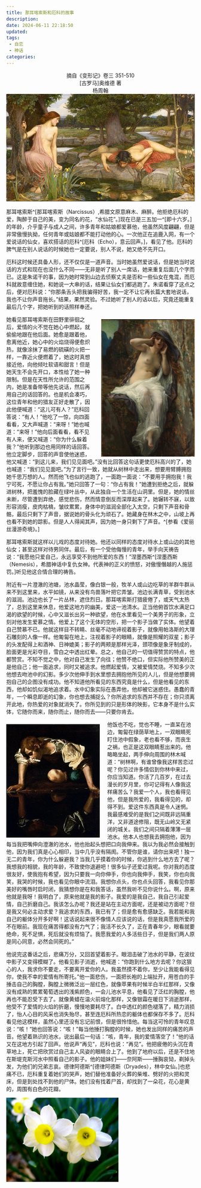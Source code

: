 ```yaml
---
title: 那耳喀索斯和厄科的故事
description:
date: 2024-06-11 22:18:50
updated:
tags:
 - 自恋
 - 神话
categories:
---
```

<center> 摘自《变形记》卷三  351-510</center>
<center>[古罗马]奥维德 著</center>
<center>杨周翰</center>

<img src="/images/那耳喀索斯和厄科的故事/Narcissus.jpg" width="600">

那耳喀索斯^[那耳喀索斯（Narcissus）,希腊文原意麻木、麻醉。他拒绝厄科的爱，陶醉于自己的美，变为同名的花，“水仙花”。]现在已是三五加一^[即十六岁。]的年龄，介乎童子与成人之间，许多青年和姑娘都爱慕他，他虽然风度翩翩，但是非常傲慢执拗，任何青年或姑娘都不能打动他的心。一次他正在追鹿入网，有一个爱说话的仙女，喜欢搭话的厄科^[厄科（Echo），意云回声。]，看见了他。厄科的脾气是在别人说话的时候她也一定要说，别人不说，她又绝不先开口。

厄科这时候还具备人形，还不仅仅是一道声音。当时她虽然爱说话，但是她当时说话的方式和现在也没什么不同——无非是听了别人一席话，她来重复后面几个字而已。这是朱诺干的事，因为她时常到山边去侦察丈夫是否和一些仙女在鬼混，而厄科就故意缠住她，和她说一大串的话，结果让仙女们都逃跑了。朱诺看穿了这点之后，便对厄科说：“你那条舌头把我骗得好苦，我一定不让它再长篇大套地说话，我也不让你声音拖长。”结果，果然灵验。不过她听了别人的话以后，究竟还能重复最后几个字，把她听到的话照样奉还。

<img src="/images/那耳喀索斯和厄科的故事/echo.jpg" width="250" style="float: right; margin-left: 20px;margin-top:10px;">

她看见那耳喀索斯在田野里徘徊之后，爱情的火不觉在她心中燃起，就偷偷地跟在他后面。她愈是跟着他，愈离他近，她心中的火焰烧得便愈炽热，就像涂抹了易燃的硫磺的火把一样，一靠近火便燃着了，她这时真想接近他，向他倾吐软语和甜言！但是她天生不会先开口，本性给了她一种限制。但是在天性所允许的范围之内，她是准备带等他先说话，然后再用自己的话回答的。也是机会凑巧，这位青年和他的猎友正好走散了，因此他便喊道：“这儿可有人？”厄科回答说：“有人！”他吃了一惊，向四面看看，又大声喊道：“来呀！”她也喊道：“来呀！”他向后面看看，看不见有人来，便又喊道：“你为什么躲着我？”他听到那边也用同样的话回答。他立定脚步，回答的声音使他迷惑，他又喊道：“到这儿来，我们见见面吧。”没有比回答这句话更使厄科高兴的了，她也喊道：“我们见见面吧。”为了言行一致，她就从树林中走出来，想要用臂膊拥抱她千思万想的人。然而他飞也似的逃跑了，一面跑一面说：“不要用手拥抱我！我宁可死，不愿让你占有我。”她只回答了一句：“你占有我！”她遭到拒绝之后，就躲进树林，把羞愧的脸藏在绿叶丛中，从此独自一个生活在山洞里。但是，她的情丝未断，尽管遭到弃绝，感觉悲伤，然而情意倒反而深厚起来了。她辗转不寐，以致形容消瘦，皮肉枯槁，皱纹累累，身体中的滋润全部化入太空，只剩下声音和骨骼，最后只剩下了声音，据说她的骨头化为顽石了。她藏身在林木之中，山坡上再也看不到她的踪影。但是人人得闻其声，因为她一身只剩下了声音。^[参看《爱丽丝漫游奇境》。]

那耳喀索斯就这样以儿戏的态度对待她。他还以同样的态度对待水上或山边的其他仙女；甚至这样对待男同伴。最后，有一个受他侮慢的青年，举手向天祷告说：“我愿他只爱自己，永远享受不到他所爱的东西！”涅墨西斯^[涅墨西斯（Nemesis），希腊神话中复仇女神。代表神的正义的愤怒，对傲慢僭越的人施惩罚。]听见他这合情合理的祷告。

附近有一片澄澈的池塘，池水晶莹，像白银一般，牧羊人或山边吃草的羊群牛群从来不到这里来，水平如镜，从来没有鸟兽落叶把它弄皱。池边长满青草，受到池水的滋润。池边也长了一片丛林，遮住烈日。那耳喀索斯打猎疲倦了，或天气太热了，总到这里来休息，他爱这地方的幽美，爱这一池清水。正当他俯首饮水满足口渴的欲望的时候，心中又滋长出另一种欲望，他在水里看见一个美男子的形象，立刻对他发生爱慕之情。他爱上了这个无体的空形，把一个影子当做了实体。他望着自己赞慕不已。他就这样目不转睛、丝毫不动地谛视着影子，就像用帕洛斯的大理石雕刻的人像一样。他匍匐在地上，注视着影子的眼睛，就像是照耀的双星；影子的头发配得上和酒神、日神媲美；影子的两颊是那样光泽，颈项像是象牙制成的，脸面更是光彩夺目，雪白之中透出红晕。总之，他自己的一切值得赞赏的特点，他都赞赏。不知不觉之中，他对自己发生了向往；他赞不绝口，但实际他所赞美的正是他自己；他一面追求，同时又被追求。他燃起爱情，又被爱情焚烧。不知多少次他想去吻池中的幻影。多少次他伸手到水里想去拥抱他所见的人儿，但是他想要拥抱自己的企图没有成功。他不知道他所看见的东西究竟是什么，但是他看见的东西，他却如饥似渴地追求着。水中幻象实际在愚弄他，他却被它迷惑住。愚蠢的青年，一个瞬息即逝的幻象，你也想去捕捉么？你所追求的东西并不存在；你只须离开此地，你热爱的对象就消失了。你所见到的只是形体的映影，它本身不是什么实体，它随你而来，随你而止，随你而去——只要你肯去。

<img src="/images/那耳喀索斯和厄科的故事/narcissus.webp" width="250" style="float: left; margin-right: 20px;margin-top:10px;">

他饭也不吃，觉也不睡，一直呆在池边，匍匐在绿荫草地上，一双眼睛死盯住池中假象，老也看不够，而丧生之祸，也正是这双眼睛惹出来的。他略略坐起，两手伸向周围的林木喊道：“树林啊，有谁曾像我这样苦恋过呢？你见过许多情侣到你林中来过，你应当知道。你活了几百岁，在过去漫长的岁月里，你可记得有人像我这样痛苦么？我爱一个人，我也看得见他，但是我所爱的，我看得见的，却得不到。爱这件东西真是令人迷惘。我最感难受的是我们之间既非远隔重洋，又非道途修阻，既无山岭又无紧闭的城关。我们之间只隔着薄薄一层池水。他本人也想我去拥抱他，因为每当我把嘴伸向澄澈的池水，他也抬起头想把口向我伸来。我以为我必然会接触到他，因为我们真是心心相印，当中几乎没有隔阂。不管你是谁，请你出来吧！独一无二的青年，你为什么躲避我？当我几乎摸着你的时候，你逃到什么地方去了呢？我想我的相貌，我的年龄，不致使你退避吧！很多仙子还爱过我呢。你对我的态度很友好，使我抱有希望，因为只要我一向你伸手，你也向我伸手，我笑，你也向我笑，我哭的时候，我也看见你眼中流泪。我想你点头，你也点头回答，我看见你那美好的嘴唇时启时闭，我猜想你是在和我答话，虽然我听不见你说什么。啊，原来他就是我呀！我明白了，原来他就是我的影子。我爱的是我自己，我自己引起爱情，自己折磨自己。我该怎么办呢？我还是站在主动方面呢，还是被动方面呢？但是我又何必主动求爱？我追求的东西，我已有了；但是愈有愈感缺乏。我若能和我自己的躯体分开多好啊！这话说起来很不像情人应该说的话，但是我真愿我所爱的不在眼前。我现在痛苦得都没有力气了；我活不长久了，正在青春年少，眼看就要绝命，死不足惧，死后就没有烦恼了。我愿我爱的人多活些日子，但是我们两人原是同心同意，必然会同死的。”

他说完这番话之后，悲痛万分，又回首望着影子。眼泪击破了池水的平静，在波纹中影子又变得模糊了。他看见影子消逝，他喊道：“你跑到什么地方去呢？你这狠心的人，我求你不要走，不要离开爱你的人。我虽然摸不着你，至少让我能看得见你，使我不幸的爱情有所寄托。”他一面悲伤，一面把长袍的上端扯开，用苍白的手捶击自己的胸膛，胸膛上微微泛出一层红色，就像苹果有时候半白半红那样，又像没有成熟的累累葡萄透出的浅紫颜色，一会儿池水平息，他看见了泛红的胸膛，他再也不能忍受下去了。就像黄蜡在温火前熔化那样，又像银霜在暖日下消逝那样，他受不了爱情的火焰的折磨，慢慢地要耗尽了。白中透红的颜色褪落了，精力消损了，怡人心目的风采也消失殆尽，甚至连厄科所热恋的躯体也都保存不多了。厄科看见他这模样，虽然心里还没有忘记前恨，但是很怜惜他。每当这可怜的青年叹息说：“咳！”她也回答说：“咳！”每当他捶打胸膛的时候，她也发出同样的痛苦的声音。他望着熟识的池水，说出最后一句话：“咳，青年，我的爱情落空了！”他的话又在这地方引起了回声。他说声“再见”，厄科也说：“再见”。他把疲倦的头沉在青草地上，死亡把欣赏过自己主人风姿的眼睛合上了。他到了地府以后，还是不住地在斯堤克斯河水中照看自己的影子。他的姐妹们——奈阿斯——捶胸哀恸，剃掉头发，为他们的兄弟志哀。德律阿德斯^[德律阿德斯（Dryades），林中女仙。]也悲痛不已，厄科重复着她们的哭声，她们替他准备好火葬的柴堆、劈好的火把和灵床，但是到处找不到他的尸体。她们没有找着尸首，却找到了一朵花，花心是黄的，周围有白色的花瓣。

<img src="/images/那耳喀索斯和厄科的故事/narcissusflowers.webp" width="300">